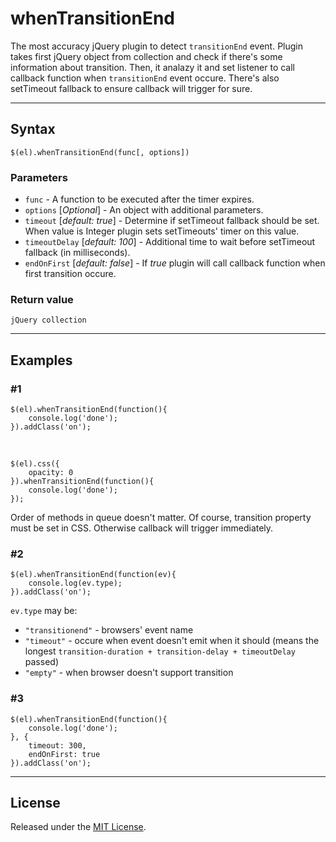 # whenTransitionEnd

The most accuracy jQuery plugin to detect `transitionEnd` event.
Plugin takes first jQuery object from collection and check if there's some information about transition.
Then, it analazy it and set listener to call callback function when `transitionEnd` event occure. There's also setTimeout fallback to ensure callback will trigger for sure.

---

## Syntax

`$(el).whenTransitionEnd(func[, options])`

### Parameters

- `func` - A function to be executed after the timer expires.
- `options` [*Optional*] - An object with additional parameters.
 - `timeout` [*default: true*] - Determine if setTimeout fallback should be set.
 When value is Integer plugin sets setTimeouts' timer on this value.
 - `timeoutDelay` [*default: 100*] - Additional time to wait before setTimeout fallback (in milliseconds).
 - `endOnFirst` [*default: false*] - If *true* plugin will call callback function when first transition occure.

### Return value

`jQuery collection`

---

## Examples

### #1

```
$(el).whenTransitionEnd(function(){
	console.log('done');
}).addClass('on');
```
&nbsp;
```
$(el).css({
	opacity: 0
}).whenTransitionEnd(function(){
	console.log('done');
});
```

Order of methods in queue doesn't matter. Of course, transition property must be set in CSS. Otherwise callback will trigger immediately.

### #2

```
$(el).whenTransitionEnd(function(ev){
	console.log(ev.type);
}).addClass('on');
```

`ev.type` may be:

 - `"transitionend"` - browsers' event name
 - `"timeout"` - occure when event doesn't emit when it should
 (means the longest `transition-duration + transition-delay + timeoutDelay` passed)
 - `"empty"` - when browser doesn't support transition

### #3
```
$(el).whenTransitionEnd(function(){
	console.log('done');
}, {
	timeout: 300,
	endOnFirst: true
}).addClass('on');
```

---

## License

Released under the [MIT License](http://www.opensource.org/licenses/mit-license.php).
